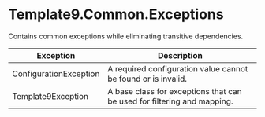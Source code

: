 # Template9.Common.Exceptions

Contains common exceptions while eliminating transitive dependencies.

| Exception              | Description                                                              |
|------------------------|--------------------------------------------------------------------------|
| ConfigurationException | A required configuration value cannot be found or is invalid.            |
| Template9Exception      | A base class for exceptions that can be used for filtering and  mapping. |
